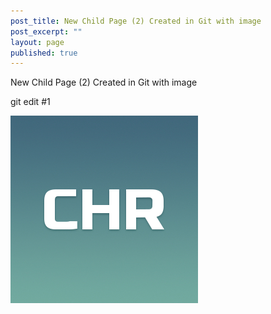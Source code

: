 ```yaml
---
post_title: New Child Page (2) Created in Git with image
post_excerpt: ""
layout: page
published: true
---
```


New Child Page (2) Created in Git with image

git edit #1


![alt text](/assets/images/chronos.jpg)
